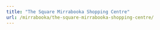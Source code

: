 ```yaml
---
title: "The Square Mirrabooka Shopping Centre"
url: /mirrabooka/the-square-mirrabooka-shopping-centre/
---
```

